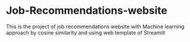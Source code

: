 # Job-Recommendations-website
This is the project of job recommendations website with Machine learning approach by cosine similarity and using web template of Streamlit 
